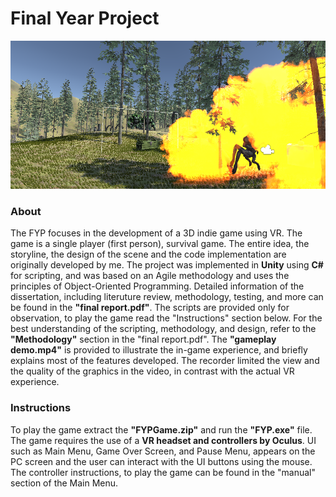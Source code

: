 # Final Year Project
![Gameplay Screenshot](https://github.com/giorgosph/Survival-Game-in-VR/blob/main/gameplay%20screenshot%201.png "Gameplay Screenshot")
### About
The FYP focuses in the development of a 3D indie game using VR. The game is a single player (first person), survival game. The entire idea, the storyline, the design of the scene and the code implementation are originally developed by me. The project was implemented in **Unity** using **C#** for scripting, and was based on an Agile methodology and uses the principles of Object-Oriented Programming. Detailed information of the dissertation, including literuture review, methodology, testing, and more can be found in the **"final report.pdf"**. The scripts are provided only for observation, to play the game read the "Instructions" section below. For the best understanding of the scripting, methodology, and design, refer to the **"Methodology"** section in the "final report.pdf". The **"gameplay demo.mp4"** is provided to illustrate the in-game experience, and briefly explains most of the features developed. The recorder limited the view and the quality of the graphics in the video, in contrast with the actual VR experience.

### Instructions
To play the game extract the **"FYPGame.zip"** and run the **"FYP.exe"** file. The game requires the use of a **VR headset and controllers by Oculus**. UI such as Main Menu, Game Over Screen, and Pause Menu, appears on the PC screen and the user can interact with the UI buttons using the mouse. The controller instructions, to play the game can be found in the "manual" section of the Main Menu.

